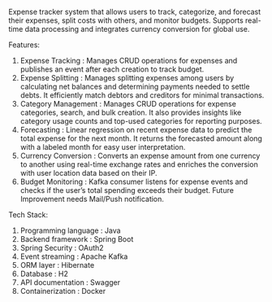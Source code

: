 Expense tracker system that allows users to track, categorize, and forecast their expenses, split costs with others, and monitor budgets. Supports real-time data processing and integrates currency conversion for global use.

Features:
  1. Expense Tracking    : Manages CRUD operations for expenses and publishes an event after each creation to track budget.
  2. Expense Splitting   : Manages splitting expenses among users by calculating net balances and determining payments needed to settle debts. It efficiently match debtors and creditors for minimal transactions.
  3. Category Management : Manages CRUD operations for expense categories, search, and bulk creation. It also provides insights like category usage counts and top-used categories for reporting purposes.
  4. Forecasting         : Linear regression on recent expense data to predict the total expense for the next month. It returns the forecasted amount along with a labeled month for easy user interpretation.
  5. Currency Conversion : Converts an expense amount from one currency to another using real-time exchange rates and enriches the conversion with user location data based on their IP.
  6. Budget Monitoring   : Kafka consumer listens for expense events and checks if the user’s total spending exceeds their budget. Future Improvement needs Mail/Push notification.

Tech Stack:
  1. Programming language : Java 		       	            
  2. Backend framework    : Spring Boot    	              
  3. Spring Security	    : OAuth2   
  4. Event streaming   	  : Apache Kafka            
  5. ORM layer            : Hibernate		    
  6. Database		     	    : H2            
  7. API documentation    : Swagger      	
  8. Containerization     : Docker
